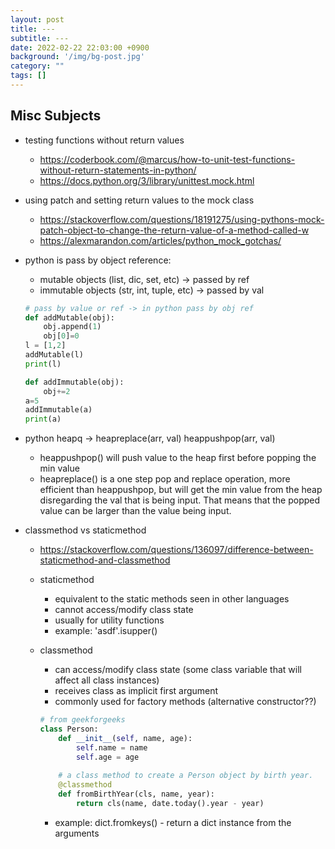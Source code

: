 ```yaml
---
layout: post
title: ---
subtitle: ---
date: 2022-02-22 22:03:00 +0900
background: '/img/bg-post.jpg'
category: ""
tags: []
---
```


## Misc Subjects
* testing functions without return values
    * https://coderbook.com/@marcus/how-to-unit-test-functions-without-return-statements-in-python/
    * https://docs.python.org/3/library/unittest.mock.html
* using patch and setting return values to the mock class
    * https://stackoverflow.com/questions/18191275/using-pythons-mock-patch-object-to-change-the-return-value-of-a-method-called-w
    * https://alexmarandon.com/articles/python_mock_gotchas/
    
* python is pass by object reference:
    * mutable objects (list, dic, set, etc) -> passed by ref
    * immutable objects (str, int, tuple, etc) -> passed by val
    ```python
    # pass by value or ref -> in python pass by obj ref
    def addMutable(obj):
        obj.append(1)
        obj[0]=0
    l = [1,2]
    addMutable(l)
    print(l)

    def addImmutable(obj):
        obj+=2
    a=5
    addImmutable(a)
    print(a)
    ```
* python heapq -> heapreplace(arr, val) heappushpop(arr, val)
    * heappushpop() will push value to the heap first before popping the min value
    * heapreplace() is a one step pop and replace operation, more efficient than heappushpop, but will get the min value from the heap disregarding the val that is being input. That means that the popped value can be larger than the value being input. 

* classmethod vs staticmethod
    * https://stackoverflow.com/questions/136097/difference-between-staticmethod-and-classmethod
    * staticmethod 
        * equivalent to the static methods seen in other languages
        * cannot access/modify class state
        * usually for utility functions
        * example: 'asdf'.isupper() 
    * classmethod
        * can access/modify class state (some class variable that will affect all class instances)
        * receives class as implicit first argument
        * commonly used for factory methods (alternative constructor??)

        ```python
        # from geekforgeeks
        class Person:
            def __init__(self, name, age):
                self.name = name
                self.age = age
            
            # a class method to create a Person object by birth year.
            @classmethod
            def fromBirthYear(cls, name, year):
                return cls(name, date.today().year - year)
        ```
        * example: dict.fromkeys() - return a dict instance from the arguments
